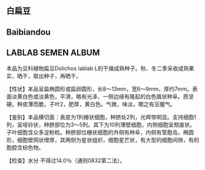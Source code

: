 ## 白扁豆

## Baibiandou

## LABLAB SEMEN ALBUM

本品为豆科植物扁豆Dolichos lablab L的干燥成熟种子。秋、冬二季采收成熟果实，晒干，取出种子，再晒干。

【性状】本品呈扁椭圆形或扁卵圆形，长8～13mm，宽6～9mm，厚约7mm。表面淡黄白色或淡黄色，平滑，略有光泽，一侧边缘有隆起的白色眉状种阜。质坚硬。种皮薄而脆，子叶2，肥厚，黄白色。气微，味淡，嚼之有豆腥气。

【鉴别】本品横切面：表皮为1列栅状细胞，种脐处2列，光辉带明显。支持细胞1列，呈哑铃状，种脐部位为3～5列。其下为10列薄壁细胞，内侧细胞呈颓废状。子叶细胞含众多淀粉粒。种脐部位栅状细胞的外侧有种阜，内侧有管胞岛，椭圆形，细胞壁网状增厚，其两侧为星状组织，细胞星芒状，有大型的细胞间隙，有的胞腔含棕色物。

【检查】水分 不得过14.0％（通则0832第二法）。